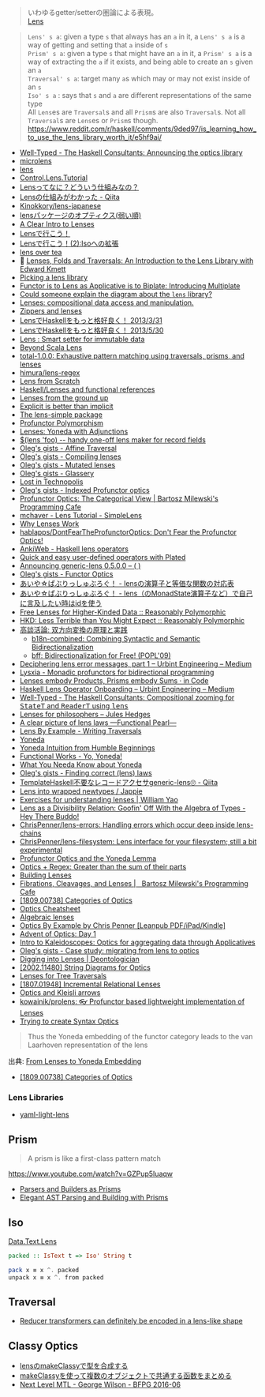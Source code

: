 > いわゆるgetter/setterの圏論による表現。  
> [Lens](http://mbps.hatenablog.com/entry/2014/10/28/152931)

> `Lens' s a`: given a type `s` that always has an `a` in it, a `Lens' s a` is a way of getting and setting that `a` inside of `s`  
> `Prism' s a`: given a type `s` that might have an `a` in it, a `Prism' s a` is a way of extracting the `a` if it exists, and being able to create an `s` given an `a`  
> `Traversal' s a`: target many `a`s which may or may not exist inside of an `s`  
> `Iso' s a` : says that `s` and `a` are different representations of the same type  
> All `Lens`es are `Traversal`s and all `Prism`s are also `Traversal`s. Not all `Traversal`s are `Lens`es or `Prism`s though.  
> <https://www.reddit.com/r/haskell/comments/9ded97/is_learning_how_to_use_the_lens_library_worth_it/e5hf9ai/>

* [Well-Typed - The Haskell Consultants: Announcing the optics library](https://www.well-typed.com/blog/2019/09/announcing-the-optics-library/)
* [microlens](http://hackage.haskell.org/package/microlens)
* [lens](https://hackage.haskell.org/package/lens)
* [Control.Lens.Tutorial](https://hackage.haskell.org/package/lens-tutorial/docs/Control-Lens-Tutorial.html)
* [Lensってなに？どういう仕組みなの？](http://qiita.com/cormojs/items/f94be4300b5cc60a9de0)
* [Lensの仕組みがわかった - Qiita](https://qiita.com/sgmryk/items/c467af40c6c9df0f95a1)
* [Kinokkory/lens-japanese](https://github.com/Kinokkory/lens-japanese/wiki)
* [lensパッケージのオプティクス(弱い順)](http://fumieval.hatenablog.com/entry/2015/07/14/223329)
* [A Clear Intro to Lenses](http://begriffs.com/posts/2016-01-07-clear-intro-to-lenses.html)
* [Lensで行こう！](http://myuon-myon.hatenablog.com/entry/20121228/1356708483)
* [Lensで行こう！(2):Isoへの拡張](http://myuon-myon.hatenablog.com/entry/2013/01/06/232142)
* [lens over tea](http://artyom.me/#lens-over-tea)
* 🎥 [Lenses, Folds and Traversals: An Introduction to the Lens Library with Edward Kmett](http://vimeo.com/56063074)
* [Picking a lens library](https://ro-che.info/ccc/23)
* [Functor is to Lens as Applicative is to Biplate: Introducing Multiplate](http://arxiv.org/abs/1103.2841)
* [Could someone explain the diagram about the `lens` library?](http://stackoverflow.com/questions/29742634/could-someone-explain-the-diagram-about-the-lens-library/29742635#29742635)
* [Lenses: compositional data access and manipulation.](https://skillsmatter.com/skillscasts/4251-lenses-compositional-data-access-and-manipulation)
* [Zippers and lenses](http://www.scs.stanford.edu/14sp-cs240h/slides/lenses-slides.html)
* [LensでHaskellをもっと格好良く！ 2013/3/31](http://www.slideshare.net/itsoutoftunethismymusic/ekmett-17955009)
* [LensでHaskellをもっと格好良く！ 2013/5/30](http://tokiwoousaka.github.io/takahashi/contents/20150530LensPrism.html)
* [Lens : Smart setter for immutable data](https://speakerdeck.com/hiratara/lens-smart-setter-for-immutable-data)
* [Beyond Scala Lens](http://www.slideshare.net/JulienTruffaut/beyond-scala-lens)
* [total-1.0.0: Exhaustive pattern matching using traversals, prisms, and lenses](http://www.haskellforall.com/2015/01/total-100-exhaustive-pattern-matching.html)
* [himura/lens-regex](https://github.com/himura/lens-regex)
* [Lens from Scratch](http://myuon-myon.hatenablog.com/entry/2015/07/14/203521)
* [Haskell/Lenses and functional references](https://en.wikibooks.org/wiki/Haskell/Lenses_and_functional_references)
* [Lenses from the ground up](http://taylor.fausak.me/2014/08/03/lenses-from-the-ground-up/)
* [Explicit is better than implicit](http://www.haskellforall.com/2015/10/explicit-is-better-than-implicit.html)
* [The lens-simple package](http://hackage.haskell.org/package/lens-simple)
* [Profunctor Polymorphism](https://bartoszmilewski.com/2016/08/16/profunctor-polymorphism/)
* [Lenses: Yoneda with Adjunctions](https://bartoszmilewski.com/2016/09/06/lenses-yoneda-with-adjunctions/)
* [$(lens 'foo) -- handy one-off lens maker for record fields](https://gist.github.com/chrisdone/c50e2ffc9e71a38d4fed9813fa90bbf4)
* [Oleg's gists - Affine Traversal](http://oleg.fi/gists/posts/2017-03-20-affine-traversal.html)
* [Oleg's gists - Compiling lenses](http://oleg.fi/gists/posts/2017-03-31-compiling-lenses.html)
* [Oleg's gists - Mutated lenses](http://oleg.fi/gists/posts/2017-04-07-mutated-lens.html)
* [Oleg's gists - Glassery](http://oleg.fi/gists/posts/2017-04-18-glassery.html)
* [Lost in Technopolis](http://newartisans.com/2017/04/putting-lenses-to-work/)
* [Oleg's gists - Indexed Profunctor optics](http://oleg.fi/gists/posts/2017-04-26-indexed-poptics.html)
* [Profunctor Optics: The Categorical View \|   Bartosz Milewski's Programming Cafe](https://bartoszmilewski.com/2017/07/07/profunctor-optics-the-categorical-view/)
* [mchaver - Lens Tutorial - SimpleLens](http://www.mchaver.com/posts/2017-07-12-lens-tutorial-1.html)
* [Why Lenses Work](http://blog.vmchale.com/article/why-lenses-work)
* [hablapps/DontFearTheProfunctorOptics: Don't Fear the Profunctor Optics!](https://github.com/hablapps/DontFearTheProfunctorOptics#readme)
* [AnkiWeb - Haskell lens operators](https://ankiweb.net/shared/info/1994529308)
* [Quick and easy user-defined operators with Plated](https://qfpl.io/posts/quick-and-easy-user-defined-operators/)
* [Announcing generic-lens 0.5.0.0 – ( )](http://kcsongor.github.io/generic-lens/)
* [Oleg's gists - Functor Optics](http://oleg.fi/gists/posts/2017-12-23-functor-optics.html)
* [あいや☆ぱぶりっしゅぶろぐ！ - lensの演算子と等価な関数の対応表](http://aiya000.github.io/posts/2017-09-10-lens-operator-to-func.html)
* [あいや☆ぱぶりっしゅぶろぐ！ - lens（のMonadState演算子など）で自己に言及したい時はidを使う](http://aiya000.github.io/posts/2017-10-29-identity-in-lens-monadstate.html)
* [Free Lenses for Higher-Kinded Data :: Reasonably Polymorphic](http://reasonablypolymorphic.com/blog/free-lenses)
* [HKD: Less Terrible than You Might Expect :: Reasonably Polymorphic](http://reasonablypolymorphic.com/blog/hkd-not-terrible)
* [高談活論: 双方向変換の原理と実践](https://www.jstage.jst.go.jp/article/jssst/31/2/31_2_44/_pdf)
  * [b18n-combined: Combining Syntactic and Semantic Bidirectionalization](http://www2.sf.ecei.tohoku.ac.jp/~kztk/b18n-combined/desc.html)
  * [bff: Bidirectionalization for Free! (POPL'09)](https://hackage.haskell.org/package/bff-0.3.1.2)
* [Deciphering lens error messages, part 1 – Urbint Engineering – Medium](https://medium.com/urbint-engineering/deciphering-lens-error-messages-part-1-75627c440090)
* [Lysxia - Monadic profunctors for bidirectional programming](https://blog.poisson.chat/posts/2017-01-01-monadic-profunctors.html)
* [Lenses embody Products, Prisms embody Sums · in Code](https://blog.jle.im/entry/lenses-products-prisms-sums.html)
* [Haskell Lens Operator Onboarding – Urbint Engineering – Medium](https://medium.com/urbint-engineering/haskell-lens-operator-onboarding-a235481e8fac)
* [Well-Typed - The Haskell Consultants: Compositional zooming for <tt>StateT</tt> and <tt>ReaderT</tt> using <tt>lens</tt>](http://www.well-typed.com/blog/2018/09/compositional-zooming/)
* [Lenses for philosophers – Jules Hedges](https://julesh.com/2018/08/16/lenses-for-philosophers/)
* [A clear picture of lens laws —Functional Pearl—](http://research.nii.ac.jp/~hu/pub/mpc15.pdf)
* [Lens By Example - Writing Traversals](https://lens-by-example.chrispenner.ca/articles/traversals/writing-traversals)
* [Yoneda](https://gist.github.com/Icelandjack/aecf49b75afcfcee9ead29d27cc234d5)
* [Yoneda Intuition from Humble Beginnings](https://gist.github.com/Icelandjack/02069708bc75f4284ac625cd0e2ec81f)
* [Functional Works - Yo, Yoneda!](https://functional.works-hub.com/learn/yo-yoneda-a2965)
* [What You Needa Know about Yoneda](https://www.cs.ox.ac.uk/jeremy.gibbons/publications/proyo.pdf)
* [Oleg's gists - Finding correct (lens) laws](http://oleg.fi/gists/posts/2018-12-12-find-correct-laws.html)
* [TemplateHaskell不要なレコードアクセサgeneric-lens🙄 - Qiita](https://qiita.com/aiya000/items/778308345bc863f55d26)
* [Lens into wrapped newtypes / Jappie](https://jappieklooster.nl/lens-into-wrapped-newtypes.html)
* [Exercises for understanding lenses \| William Yao](https://williamyaoh.com/posts/2019-04-25-lens-exercises.html)
* [Lens as a Divisibility Relation: Goofin' Off With the Algebra of Types - Hey There Buddo!](http://www.philipzucker.com/lens-as-a-divisibility-relation-goofin-off-with-the-algebra-of-types/)
* [ChrisPenner/lens-errors: Handling errors which occur deep inside lens-chains](https://github.com/ChrisPenner/lens-errors#readme)
* [ChrisPenner/lens-filesystem: Lens interface for your filesystem; still a bit experimental](https://github.com/ChrisPenner/lens-filesystem)
* [Profunctor Optics and the Yoneda Lemma](https://ifipwg21wiki.cs.kuleuven.be/pub/IFIP21/Brandenburg/wg21m77.pdf)
* [Optics + Regex: Greater than the sum of their parts](https://chrispenner.ca/posts/lens-regex-pcre)
* [Building Lenses](https://vitez.me/building-lenses)
* [Fibrations, Cleavages, and Lenses \|   Bartosz Milewski's Programming Cafe](https://bartoszmilewski.com/2019/10/09/fibrations-cleavages-and-lenses/)
* [[1809.00738] Categories of Optics](https://arxiv.org/abs/1809.00738)
* [Optics Cheatsheet](https://gist.github.com/ChrisPenner/1f7b6923448b3396a45d04a2b6b9d066)
* [Algebraic lenses](https://chrispenner.ca/posts/algebraic)
* [Optics By Example by Chris Penner [Leanpub PDF/iPad/Kindle]](https://leanpub.com/optics-by-example/)
* [Advent of Optics: Day 1](https://chrispenner.ca/posts/advent-of-optics-01)
* [Intro to Kaleidoscopes: Optics for aggregating data through Applicatives](https://chrispenner.ca/posts/kaleidoscopes)
* [Oleg's gists - Case study: migrating from lens to optics](http://oleg.fi/gists/posts/2020-01-25-case-study-migration-from-lens-to-optics.html)
* [Digging into Lenses \| Deontologician](https://deontologician.com/wiki/lenses/)
* [[2002.11480] String Diagrams for Optics](https://arxiv.org/abs/2002.11480)
* [Lenses for Tree Traversals](https://www.michaelpj.com/blog/2020/08/02/lenses-for-tree-traversals.html)
* [[1807.01948] Incremental Relational Lenses](https://arxiv.org/abs/1807.01948)
* [Optics and Kleisli arrows](https://gist.github.com/serras/5152ec18ec5223b676cc67cac0e99b70)
* [kowainik/prolens: 👓 Profunctor based lightweight implementation of Lenses](https://github.com/kowainik/prolens)
* [Trying to create Syntax Optics](https://yairchu.github.io/posts/attempting-syntax-optics)

> Thus the Yoneda embedding of the functor category leads to the van Laarhoven representation of the lens

出典: [From Lenses to Yoneda Embedding](http://bartoszmilewski.com/2015/07/13/from-lenses-to-yoneda-embedding/)

* [[1809.00738] Categories of Optics](https://arxiv.org/abs/1809.00738)

### Lens Libraries
* [yaml-light-lens](https://hackage.haskell.org/package/yaml-light-lens)

## Prism
> A prism is like a first-class pattern match

<https://www.youtube.com/watch?v=GZPup5Iuaqw>

* [Parsers and Builders as Prisms](https://yairchu.github.io/posts/codecs-as-prisms.html)
* [Elegant AST Parsing and Building with Prisms](https://yairchu.github.io/posts/codecs-as-prisms-asts.html)

## Iso
[Data.Text.Lens](https://hackage.haskell.org/package/lens/docs/Data-Text-Lens.html)

```haskell
packed :: IsText t => Iso' String t

pack x ≡ x ^. packed
unpack x ≡ x ^. from packed
```

## Traversal
* [Reducer transformers can definitely be encoded in a lens-like shape](https://www.reddit.com/r/haskell/comments/2cv6l4/clojures_transducers_are_perverse_lenses/cjjfrxt)

## Classy Optics
* [lensのmakeClassyで型を合成する](http://tune.hateblo.jp/entry/2014/09/27/191008)
* [makeClassyを使って複数のオブジェクトで共通する函数をまとめる](https://gist.github.com/myuon/6349238)
* [Next Level MTL - George Wilson - BFPG 2016-06](https://www.youtube.com/watch?v=GZPup5Iuaqw)
